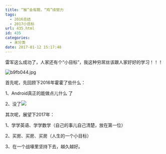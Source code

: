 ```yaml
---
title: “猴”会有期，“鸡”续努力
tags:
  - 2016总结
  - 2017小目标
url: 435.html
id: 435
categories:
  - 未分类
date: 2017-01-12 15:17:48
---
```


  

雷军这么成功了，人家还有个“小目标”，我这种穷屌丝该跟人家好好的学习！！！

  

![b9fb044.jpg](/ueditor/php/upload/image/20170112/1484204854441040.jpg "1484204854441040.jpg")

  

首先呢，先回顾下2016年霍霍了些什么：

1、Android真正的能做点儿什么 了

2、没了![](http://img.baidu.com/hi/jx2/j_0061.gif)  

其次呢，展望下2017年：

1、学学英语、学学数学（自己的事儿自己清楚，放在第一位）

2、买房、买房、买房（人生的一个小目标）

3、在一个战壕里坚持下去，越久越好。